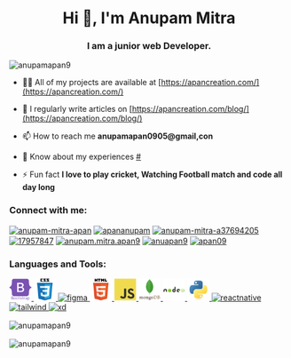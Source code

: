 <h1 align="center">Hi 👋, I'm Anupam Mitra</h1>
<h3 align="center">I am a junior web Developer.</h3>

<p align="left"> <img src="https://komarev.com/ghpvc/?username=anupamapan9&label=Profile%20views&color=0e75b6&style=flat" alt="anupamapan9" /> </p>

- 👨‍💻 All of my projects are available at [https://apancreation.com/](https://apancreation.com/)

- 📝 I regularly write articles on [https://apancreation.com/blog/](https://apancreation.com/blog/)

- 📫 How to reach me **anupamapan0905@gmail,con**

- 📄 Know about my experiences [#](#)

- ⚡ Fun fact **I love to play cricket, Watching Football match and code all day long**

<h3 align="left">Connect with me:</h3>
<p align="left">
<a href="https://codepen.io/anupam-mitra-apan" target="blank"><img align="center" src="https://raw.githubusercontent.com/rahuldkjain/github-profile-readme-generator/master/src/images/icons/Social/codepen.svg" alt="anupam-mitra-apan" height="30" width="40" /></a>
<a href="https://twitter.com/apananupam" target="blank"><img align="center" src="https://raw.githubusercontent.com/rahuldkjain/github-profile-readme-generator/master/src/images/icons/Social/twitter.svg" alt="apananupam" height="30" width="40" /></a>
<a href="https://linkedin.com/in/anupam-mitra-a37694205" target="blank"><img align="center" src="https://raw.githubusercontent.com/rahuldkjain/github-profile-readme-generator/master/src/images/icons/Social/linked-in-alt.svg" alt="anupam-mitra-a37694205" height="30" width="40" /></a>
<a href="https://stackoverflow.com/users/17957847" target="blank"><img align="center" src="https://raw.githubusercontent.com/rahuldkjain/github-profile-readme-generator/master/src/images/icons/Social/stack-overflow.svg" alt="17957847" height="30" width="40" /></a>
<a href="https://fb.com/anupam.mitra.apan9" target="blank"><img align="center" src="https://raw.githubusercontent.com/rahuldkjain/github-profile-readme-generator/master/src/images/icons/Social/facebook.svg" alt="anupam.mitra.apan9" height="30" width="40" /></a>
<a href="https://instagram.com/anuapan9" target="blank"><img align="center" src="https://raw.githubusercontent.com/rahuldkjain/github-profile-readme-generator/master/src/images/icons/Social/instagram.svg" alt="anuapan9" height="30" width="40" /></a>
<a href="https://dribbble.com/apan09" target="blank"><img align="center" src="https://raw.githubusercontent.com/rahuldkjain/github-profile-readme-generator/master/src/images/icons/Social/dribbble.svg" alt="apan09" height="30" width="40" /></a>
</p>

<h3 align="left">Languages and Tools:</h3>
<p align="left"> <a href="https://getbootstrap.com" target="_blank" rel="noreferrer"> <img src="https://raw.githubusercontent.com/devicons/devicon/master/icons/bootstrap/bootstrap-plain-wordmark.svg" alt="bootstrap" width="40" height="40"/> </a> <a href="https://www.w3schools.com/css/" target="_blank" rel="noreferrer"> <img src="https://raw.githubusercontent.com/devicons/devicon/master/icons/css3/css3-original-wordmark.svg" alt="css3" width="40" height="40"/> </a> <a href="https://www.figma.com/" target="_blank" rel="noreferrer"> <img src="https://www.vectorlogo.zone/logos/figma/figma-icon.svg" alt="figma" width="40" height="40"/> </a> <a href="https://www.w3.org/html/" target="_blank" rel="noreferrer"> <img src="https://raw.githubusercontent.com/devicons/devicon/master/icons/html5/html5-original-wordmark.svg" alt="html5" width="40" height="40"/> </a> <a href="https://developer.mozilla.org/en-US/docs/Web/JavaScript" target="_blank" rel="noreferrer"> <img src="https://raw.githubusercontent.com/devicons/devicon/master/icons/javascript/javascript-original.svg" alt="javascript" width="40" height="40"/> </a> <a href="https://www.mongodb.com/" target="_blank" rel="noreferrer"> <img src="https://raw.githubusercontent.com/devicons/devicon/master/icons/mongodb/mongodb-original-wordmark.svg" alt="mongodb" width="40" height="40"/> </a> <a href="https://nodejs.org" target="_blank" rel="noreferrer"> <img src="https://raw.githubusercontent.com/devicons/devicon/master/icons/nodejs/nodejs-original-wordmark.svg" alt="nodejs" width="40" height="40"/> </a> <a href="https://www.python.org" target="_blank" rel="noreferrer"> <img src="https://raw.githubusercontent.com/devicons/devicon/master/icons/python/python-original.svg" alt="python" width="40" height="40"/> </a> <a href="https://reactnative.dev/" target="_blank" rel="noreferrer"> <img src="https://reactnative.dev/img/header_logo.svg" alt="reactnative" width="40" height="40"/> </a> <a href="https://tailwindcss.com/" target="_blank" rel="noreferrer"> <img src="https://www.vectorlogo.zone/logos/tailwindcss/tailwindcss-icon.svg" alt="tailwind" width="40" height="40"/> </a> <a href="https://www.adobe.com/products/xd.html" target="_blank" rel="noreferrer"> <img src="https://cdn.worldvectorlogo.com/logos/adobe-xd.svg" alt="xd" width="40" height="40"/> </a> </p>

<p><img align="center" src="https://github-readme-stats.vercel.app/api/top-langs?username=anupamapan9&show_icons=true&locale=en&layout=compact" alt="anupamapan9" /></p>

<p><img align="center" src="https://github-readme-streak-stats.herokuapp.com/?user=anupamapan9&" alt="anupamapan9" /></p>
